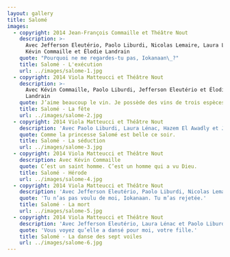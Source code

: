 ```yaml
---
layout: gallery
title: Salomé
images:
  - copyright: 2014 Jean-François Commaille et Théâtre Nout
    description: >-
      Avec Jefferson Eleutério, Paolo Liburdi, Nicolas Lemaire, Laura Lénac,
      Kévin Commaille et Élodie Landrain
    quote: "Pourquoi ne me regardes-tu pas, Iokanaan\_?"
    title: Salomé - L'exécution
    url: ../images/salome-1.jpg
  - copyright: 2014 Viola Matteucci et Théâtre Nout
    description: >-
      Avec Kévin Commaille, Paolo Liburdi, Jefferson Eleutério et Élodie
      Landrain
    quote: J’aime beaucoup le vin. Je possède des vins de trois espèces.
    title: Salomé - La fête
    url: ../images/salome-2.jpg
  - copyright: 2014 Viola Matteucci et Théâtre Nout
    description: 'Avec Paolo Liburdi, Laura Lénac, Hazem El Awadly et Jefferson Eleutério.'
    quote: Comme la princesse Salomé est belle ce soir.
    title: Salomé - La séduction
    url: ../images/salome-3.jpg
  - copyright: 2014 Viola Matteucci et Théâtre Nout
    description: Avec Kévin Commaille
    quote: C’est un saint homme. C’est un homme qui a vu Dieu.
    title: Salomé - Hérode
    url: ../images/salome-4.jpg
  - copyright: 2014 Viola Matteucci et Théâtre Nout
    description: 'Avec Jefferson Eleutério, Paolo Liburdi, Nicolas Lemaire et Laura Lénac.'
    quote: 'Tu n’as pas voulu de moi, Iokanaan. Tu m’as rejetée.'
    title: Salomé - La mort
    url: ../images/salome-5.jpg
  - copyright: 2014 Viola Matteucci et Théâtre Nout
    description: 'Avec Jefferson Eleutério, Laura Lénac et Paolo Liburdi'
    quote: 'Vous voyez qu’elle a dansé pour moi, votre fille.'
    title: Salomé - La danse des sept voiles
    url: ../images/salome-6.jpg
---
```


